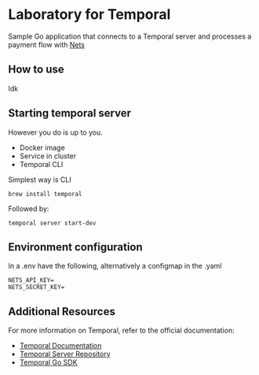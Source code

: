 # Laboratory for Temporal
Sample Go application that connects to a Temporal server and processes a payment flow with
[Nets](https://www.nets.eu/dk-da)

## How to use
Idk

## Starting temporal server
However you do is up to you. 
* Docker image
* Service in cluster
* Temporal CLI

Simplest way is CLI

```
brew install temporal 
```

Followed by:

```
temporal server start-dev
```

## Environment configuration
In a .env have the following, alternatively a configmap in the .yaml

```
NETS_API_KEY=
NETS_SECRET_KEY=
```



## Additional Resources

For more information on Temporal, refer to the official documentation:

- [Temporal Documentation](https://docs.temporal.io/)
- [Temporal Server Repository](https://github.com/temporalio/temporal)
- [Temporal Go SDK](https://github.com/temporalio/sdk-go)